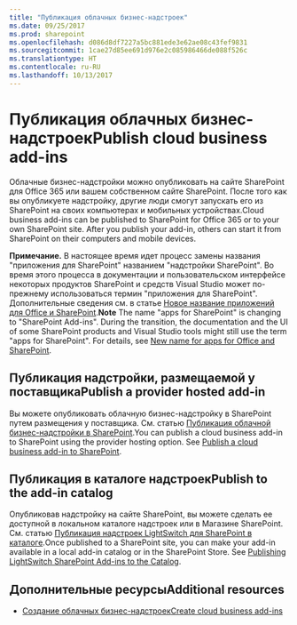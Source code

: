 ```yaml
---
title: "Публикация облачных бизнес-надстроек"
ms.date: 09/25/2017
ms.prod: sharepoint
ms.openlocfilehash: d086d8df7227a5bc881ede3e62ae08c43fef9831
ms.sourcegitcommit: 1cae27d85ee691d976e2c085986466de088f526c
ms.translationtype: HT
ms.contentlocale: ru-RU
ms.lasthandoff: 10/13/2017
---
```

# <a name="publish-cloud-business-add-ins"></a><span data-ttu-id="095dc-102">Публикация облачных бизнес-надстроек</span><span class="sxs-lookup"><span data-stu-id="095dc-102">Publish cloud business add-ins</span></span>
<span data-ttu-id="095dc-p101">Облачные бизнес-надстройки можно опубликовать на сайте SharePoint для Office 365 или вашем собственном сайте SharePoint. После того как вы опубликуете надстройку, другие люди смогут запускать его из SharePoint на своих компьютерах и мобильных устройствах.</span><span class="sxs-lookup"><span data-stu-id="095dc-p101">Cloud business add-ins can be published to SharePoint for Office 365 or to your own SharePoint site. After you publish your add-in, others can start it from SharePoint on their computers and mobile devices.</span></span>
 

 <span data-ttu-id="095dc-p102">**Примечание.** В настоящее время идет процесс замены названия "приложения для SharePoint" названием "надстройки SharePoint". Во время этого процесса в документации и пользовательском интерфейсе некоторых продуктов SharePoint и средств Visual Studio может по-прежнему использоваться термин "приложения для SharePoint". Дополнительные сведения см. в статье [Новое название приложений для Office и SharePoint](new-name-for-apps-for-sharepoint.md#bk_newname).</span><span class="sxs-lookup"><span data-stu-id="095dc-p102">**Note**  The name "apps for SharePoint" is changing to "SharePoint Add-ins". During the transition, the documentation and the UI of some SharePoint products and Visual Studio tools might still use the term "apps for SharePoint". For details, see  [New name for apps for Office and SharePoint](new-name-for-apps-for-sharepoint.md#bk_newname).</span></span>
 


## <a name="publish-a-provider-hosted-add-in"></a><span data-ttu-id="095dc-108">Публикация надстройки, размещаемой у поставщика</span><span class="sxs-lookup"><span data-stu-id="095dc-108">Publish a provider hosted add-in</span></span>

<span data-ttu-id="095dc-p103">Вы можете опубликовать облачную бизнес-надстройку в SharePoint путем размещения у поставщика. См. статью [Публикация облачной бизнес-надстройки в SharePoint](publish-a-cloud-business-add-in-to-sharepoint.md).</span><span class="sxs-lookup"><span data-stu-id="095dc-p103">You can publish a cloud business add-in to SharePoint using the provider hosting option. See  [Publish a cloud business add-in to SharePoint](publish-a-cloud-business-add-in-to-sharepoint.md).</span></span>
 

 

## <a name="publish-to-the-add-in-catalog"></a><span data-ttu-id="095dc-111">Публикация в каталоге надстроек</span><span class="sxs-lookup"><span data-stu-id="095dc-111">Publish to the add-in catalog</span></span>

<span data-ttu-id="095dc-p104">Опубликовав надстройку на сайте SharePoint, вы можете сделать ее доступной в локальном каталоге надстроек или в Магазине SharePoint. См. статью  [Публикация надстроек LightSwitch для SharePoint в каталоге](http://blogs.msdn.com/b/lightswitch/archive/2013/04/29/publishing-lightswitch-apps-for-sharepoint-to-the-catalog.aspx).</span><span class="sxs-lookup"><span data-stu-id="095dc-p104">Once published to a SharePoint site, you can make your add-in available in a local add-in catalog or in the SharePoint Store. See  [Publishing LightSwitch SharePoint Add-ins to the Catalog](http://blogs.msdn.com/b/lightswitch/archive/2013/04/29/publishing-lightswitch-apps-for-sharepoint-to-the-catalog.aspx).</span></span> 
 

 

## <a name="additional-resources"></a><span data-ttu-id="095dc-114">Дополнительные ресурсы</span><span class="sxs-lookup"><span data-stu-id="095dc-114">Additional resources</span></span>
<span data-ttu-id="095dc-115"><a name="bk_addresources"> </a></span><span class="sxs-lookup"><span data-stu-id="095dc-115"><a name="bk_addresources"> </a></span></span>


-  [<span data-ttu-id="095dc-116">Создание облачных бизнес-надстроек</span><span class="sxs-lookup"><span data-stu-id="095dc-116">Create cloud business add-ins</span></span>](create-cloud-business-add-ins.md)
    
 

